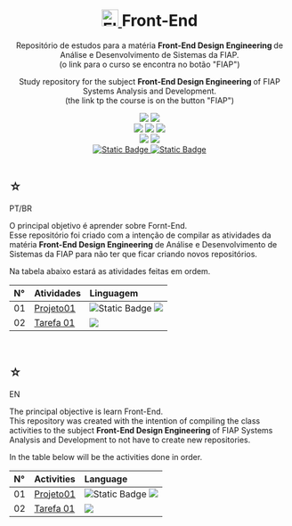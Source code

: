 <h1 align="center">
    <a href="https://pokemondb.net/pokedex/electrode">
        <img width="30px" src="https://img.pokemondb.net/sprites/black-white/anim/normal/electrode.gif" alt="Electrode">
    </a>
    <span>Front-End</span>
</h1>

<div align="center">
    <p> 
        Repositório de estudos para a matéria <strong> Front-End Design Engineering </strong> de Análise e Desenvolvimento de Sistemas da FIAP. <br> (o link para o curso se encontra no botão "FIAP") 
    </p>
    <p> 
        Study repository for the subject <strong> Front-End Design Engineering </strong> of FIAP Systems Analysis and Development. <br> (the link tp the course is on the button "FIAP") 
    </p>
    <img src="https://img.shields.io/badge/Git-black?style=for-the-badge&logo=git&logoColor=red"/>
    <img src="https://img.shields.io/badge/GitHub-black?style=for-the-badge&logo=Github&logoColor=white"/>
    <br>
    <img src="https://img.shields.io/badge/html5-black?style=for-the-badge&logo=html5&logoColor=orange"/>
    <img src="https://img.shields.io/badge/css3-black?style=for-the-badge&logo=css3&logoColor=blue"/>
    <img src="https://img.shields.io/badge/JavaScript-black?style=for-the-badge&logo=javascript&logoColor=yellow"/>
    <br>
    <img src="https://img.shields.io/badge/React-black?style=for-the-badge&logo=react&logoColor=darkturquoise"/>
    <img src="https://img.shields.io/badge/Node.JS-black?style=for-the-badge&logo=node.js&logoColor=green"/>
    <br>
    <a href="https://www.linkedin.com/in/hakuakai/">
        <img alt="Static Badge" src="https://img.shields.io/badge/my%20profile-red?style=for-the-badge&color=blue">
    </a>
    <a href="https://www.fiap.com.br/graduacao/tecnologo/analise-e-desenvolvimento-de-sistemas/">
        <img alt="Static Badge" src="https://img.shields.io/badge/FIAP-red?style=for-the-badge&color=orange">
    </a> <br> <br>
</div>

<div>
    <h2>☆</h2>
    <p>PT/BR</p>
    <p>
    O principal objetivo é aprender sobre Fornt-End.<br>
    Esse repositório foi criado com a intenção de compilar as atividades da matéria <strong> Front-End Design Engineering </strong> de Análise e Desenvolvimento de Sistemas da FIAP para não ter que ficar criando novos repositórios.</p>
    <p>Na tabela abaixo estará as atividades feitas em ordem. </p>
    <table>
        <thead>
            <tr align="left">
                <th>N°</th>
                <th>Atividades</th>
                <th>Linguagem</th>
            </tr>
        </thead>
    <tbody align="left">
        <tr>
            <td>01</td>
            <td> 
                <a href="https://github.com/HakuGarcia/Front-End/tree/1df9e6d610eb994335dccae6c52aacb5283b0630/Projeto01">Projeto01</a>
            </td>
            <td>
                <img alt="Static Badge" src="https://img.shields.io/badge/html5-black?style=for-the-badge&logo=html5&logoColor=orange">
                <img src="https://img.shields.io/badge/Git-black?style=for-the-badge&logo=git&logoColor=red"/>
            </td>
        </tr>
        <tr>
            <td>02</td>
            <td> 
                <a href="https://github.com/HakuGarcia/Tarefa-01.git">Tarefa 01</a>
            </td>
            <td>
                <img src="https://img.shields.io/badge/Git-black?style=for-the-badge&logo=git&logoColor=red"/>
            </td>
        </tr>
    </tbody>
    <tfoot></tfoot>
    </table>
</div>

   <br>

<div>
    <h2>☆</h2>
    <p>EN</p>
    <p>
    The principal objective is learn Front-End.<br>
    This repository was created with the intention of compiling the class activities to the subject <strong> Front-End Design Engineering </strong> of FIAP Systems Analysis and Development to not have to create new repositories.</p>
    <p>In the table below will be the activities done in order.</p>
    <table>
        <thead>
            <tr align="left">
                <th>N°</th>
                <th>Activities</th>
                <th>Language</th>
            </tr>
        </thead>
    <tbody align="left">
        <tr>
            <td>01</td>
            <td> 
                <a href="https://github.com/HakuGarcia/Front-End/tree/1df9e6d610eb994335dccae6c52aacb5283b0630/Projeto01">Projeto01</a>
            </td>
            <td>
                <img alt="Static Badge" src="https://img.shields.io/badge/html5-black?style=for-the-badge&logo=html5&logoColor=orange">
                <img src="https://img.shields.io/badge/Git-black?style=for-the-badge&logo=git&logoColor=red"/>
            </td>
        </tr>
        <tr>
            <td>02</td>
            <td> 
                <a href="https://github.com/HakuGarcia/Tarefa-01.git">Tarefa 01</a>
            </td>
            <td>
                <img src="https://img.shields.io/badge/Git-black?style=for-the-badge&logo=git&logoColor=red"/>
            </td>
        </tr>
    </tbody>
    <tfoot></tfoot>
    </table>
    
</div>
